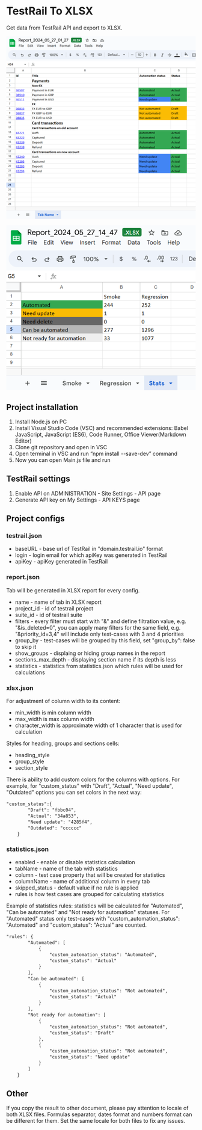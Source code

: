 # TestRail To XLSX

Get data from TestRail API and export to XLSX.

![1716766821511](image/README/1716766821511.png)

![1716814324626](image/README/1716814324626.png)

## Project installation

1. Install Node.js on PC
2. Install Visual Studio Code (VSC) and recommended extensions: Babel JavaScript, JavaScript (ES6), Code Runner, Office Viewer(Markdown Editor)
3. Clone git repository and open in VSC
4. Open terminal in VSC and run “npm install --save-dev” command
5. Now you can open Main.js file and run

## TestRail settings

1. Enable API on ADMINISTRATION - Site Settings - API page
2. Generate API key on My Settings - API KEYS page

## Project configs

### testrail.json

* baseURL - base url of TestRail in "domain.testrail.io" format
* login - login email for which apiKey was generated in TestRail
* apiKey - apiKey generated in TestRail

### report.json

Tab will be generated in XLSX report for every config.

* name - name of tab in XLSX report
* project_id - id of testrail project
* suite_id - id of testrail suite
* filters - every filter must start with "&" and define filtration value, e.g. "&is_deleted=0", you can apply many filters for the same field, e.g. "&priority_id=3,4" will include only test-cases with 3 and 4 priorities
* group_by - test-cases will be grouped by this field, set "group_by": false to skip it
* show_groups - displaing or hiding group names in the report
* sections_max_depth - displaying section name if its depth is less
* statistics - statistics from statistics.json which rules will be used for calculations

### xlsx.json

For adjustment of column width to its content:

* min_width is min column width
* max_width is max column width
* character_width is approximate width of 1 character that is used for calculation

Styles for heading, groups and sections cells:

* heading_style
* group_style
* section_style

There is ability to add custom colors for the columns with options. For example, for "custom_status" with "Draft", "Actual", "Need update", "Outdated" options you can set colors in the next way:

```
"custom_status":{
        "Draft": "fbbc04",
        "Actual": "34a853",
        "Need update": "4285f4",
        "Outdated": "cccccc"
    }
```



### statistics.json

- enabled - enable or disable statistics calculation
- tabName - name of the tab with statistics
- column - test case property that will be created for statistics
- columnName - name of additional column in every tab
- skipped_status - default value if no rule is applied
- rules is how test cases are grouped for calculating statistics

Example of statistics rules: statistics will be calculated for "Automated", "Can be automated" and "Not ready for automation" statuses. For "Automated" status only test-cases with "custom_automation_status": "Automated" and "custom_status": "Actual" are counted.

```
"rules": {
        "Automated": [
            {
                "custom_automation_status": "Automated",
                "custom_status": "Actual"
            }
        ],
        "Can be automated": [
            {
                "custom_automation_status": "Not automated",
                "custom_status": "Actual"
            }
        ],
        "Not ready for automation": [
            {
                "custom_automation_status": "Not automated",
                "custom_status": "Draft"
            },
            {
                "custom_automation_status": "Not automated",
                "custom_status": "Need update"
            }
        ]
    }
```

## Other

If you copy the result to other document, please pay attention to locale of both XLSX files. Formulas separator, dates format and numbers format can be different for them. Set the same locale for both files to fix any issues.
